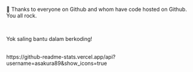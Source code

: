 
<p style="text-alignment: center">🙌 Thanks  to everyone on Github and whom have code hosted on Github. You all rock.</p>
<br />
<p style="text-alignment: center">Yok saling bantu dalam berkoding!</p>
<br />
https://github-readme-stats.vercel.app/api?username=asakura89&show_icons=true

